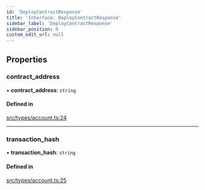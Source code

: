 ```yaml
---
id: 'DeployContractResponse'
title: 'Interface: DeployContractResponse'
sidebar_label: 'DeployContractResponse'
sidebar_position: 0
custom_edit_url: null
---
```


## Properties

### contract_address

• **contract_address**: `string`

#### Defined in

[src/types/account.ts:24](https://github.com/PhilippeR26/starknet.js/blob/d3c8cca/src/types/account.ts#L24)

---

### transaction_hash

• **transaction_hash**: `string`

#### Defined in

[src/types/account.ts:25](https://github.com/PhilippeR26/starknet.js/blob/d3c8cca/src/types/account.ts#L25)

